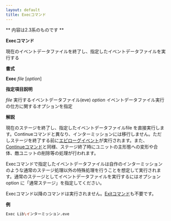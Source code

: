 ```yaml
---
layout: default
title: Execコマンド
---
```

** 内容は2.3系のものです **

**Execコマンド**

現在のイベントデータファイルを終了し、指定したイベントデータファイルを実行する

**書式**

**Exec** *file* [*option*]

**指定項目説明**

*file*		実行するイベントデータファイル(eve)
*option*	イベントデータファイル実行の仕方に関するオプションを指定	

**解説**

現在のステージを終了し、指定したイベントデータファイルfile を直接実行します。Continueコマンドと異なり、インターミッションには移行しません。ただしステージを終了する前に[エピローグイベント](エピローグイベント.md)が実行されます。また、[Continueコマンド](Continueコマンド.md)と同様、ステージ終了時にユニットの主形態への変形や合体、敵ユニットの削除等の処理が行われます。

Execコマンドで指定したイベントデータファイルは自作のインターミッションのような通常のステージ処理以外の特殊処理を行うことを想定して実行されます。通常のステージとしてイベントデータファイルを実行するにはオプションoption に「通常ステージ」を指定してください。

Execコマンド以降のコマンドは実行されません。[Exitコマンド](Exitコマンド.md)も不要です。

**例**
```sh
Exec Lib\インターミッション.eve
```